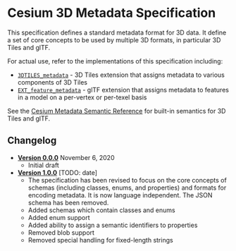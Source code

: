# Cesium 3D Metadata Specification

This specification defines a standard metadata format for 3D data. It define a set of core concepts to be used by multiple 3D formats, in particular 3D Tiles and glTF.

For actual use, refer to the implementations of this specification including:

* [`3DTILES_metadata`](../../../extensions/3DTILES_metadata) - 3D Tiles extension that assigns metadata to various components of 3D Tiles
* [`EXT_feature_metadata`](https://github.com/CesiumGS/glTF/tree/master/extensions/2.0/Vendor/EXT_feature_metadata/1.0.0) - glTF extension that assigns metadata to features in a model on a per-vertex or per-texel basis

See the [Cesium Metadata Semantic Reference](Semantics/README.md) for built-in semantics for 3D Tiles and glTF.

## Changelog

* [**Version 0.0.0**](0.0.0/README.md) November 6, 2020
    * Initial draft
* [**Version 1.0.0**](1.0.0/README.md) [TODO: date]
    * The specification has been revised to focus on the core concepts of schemas (including classes, enums, and properties) and formats for encoding metadata. It is now language independent. The JSON schema has been removed.
    * Added schemas which contain classes and enums
    * Added enum support
    * Added ability to assign a semantic identifiers to properties
    * Removed blob support
    * Removed special handling for fixed-length strings
